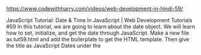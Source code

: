 https://www.codewithharry.com/videos/web-development-in-hindi-59/


JavaScript Tutorial: Date & Time In JavaScript | Web Development Tutorials #59
In this tutorial, we are going to learn about the date object. We will learn how to set, initialize, and get the date through JavaScript. Make a new file as tut59.html and add the boilerplate to get the HTML template. Then give the title as JavaScript Dates under the <title> tag. 

To add a date, we can write as-

let now = new Date();
console.log(now);
This is a constructor and date here is an object. The output from the above code that we get is as follows-



But if we write like this-

let dt = new Date(1000);
console.log(dt);
The output we get is as follows-



The value inside the date object gives the time after that particular milliseconds from where the reference is taken.


To initialize the date of any given time, we can write as follows-

let newDate = new Date("2029-09-30");
console.log(newDate)
After writing the above code, we get the output as-



However, there is another way to initialize the date. If we write as follows-

  // let newDate = new Date(year, month, date, hours, minutes, seconds, milliseconds);
        let newDate = new Date(3020, 4, 6, 9, 3, 2, 34);
        console.log(newDate);
Through this constructor, we can initialize the date in the given format. There are some more functions which help us to know the year, month, date, and time directly. The functions are as follows-

let yr = newDate.getFullYear();
console.log("The year is ", yr);

let dat = newDate.getDate();
console.log("The date is ", dat);

let month = newDate.getMonth();
console.log("The month is ", month);

let hours = newDate.getHours();
console.log("The hours is ", hours);
If we write the above functions, the output we get is as follows-



We can also set date and time manually with the functions like setDate() and newMinutes as follows-

newDate.setDate(8);
newDate.setMinutes(29);
console.log(newDate)
If we write the value inside the setDate() function more than 31, then the JavaScript automatically treats it as a new date and gives it a new value starting from 1. For example, if we write the value as 32, then it will automatically be converted to 1 and so on.


If we want to add the clock on our website, we can do this with the help of the above functions. But before that, we have to add the HTML which goes like this-

<div class="container">
        Current time is <span id="time"></span>
    </div>
Then we will define the above functions and create an inner HTML as follows-

newDate.setDate(8);
        newDate.setMinutes(29);
        console.log(newDate)
        setInterval(updateTime, 1000);

        function updateTime() {
            time.innerHTML = new Date();
        }
If we modify it using some CSS as follows-

.container {
        font-size: 23px;
        background-color: blanchedalmond;
        border: 2px solid grey;
        padding: 34px;
        margin: 4px;
        text-align: center;
    }

    #time {
        font-weight: bold;
    }
Then the output will look as-



So I hope you must have understood how to use date and time functions on our website. Now you can try various ways to add date and time on your own website and make it look interesting. 